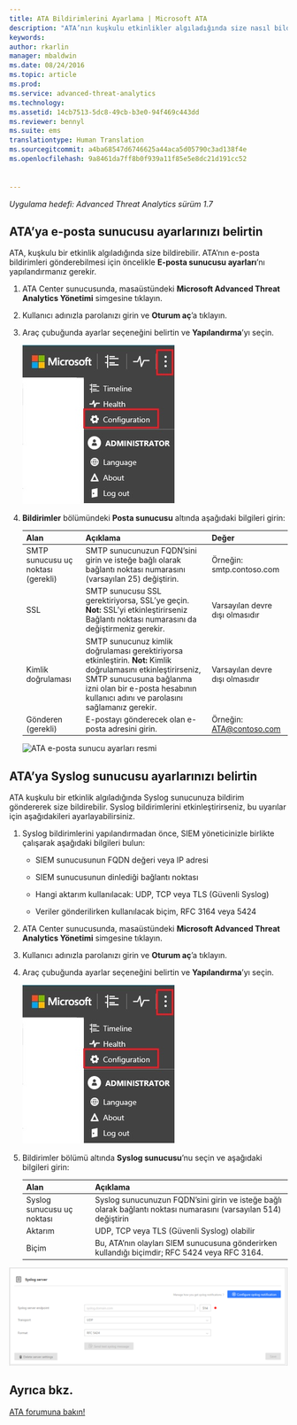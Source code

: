 ```yaml
---
title: ATA Bildirimlerini Ayarlama | Microsoft ATA
description: "ATA’nın kuşkulu etkinlikler algıladığında size nasıl bildireceği (e-postayla veya ATA olay iletme yoluyla) açıklanır"
keywords: 
author: rkarlin
manager: mbaldwin
ms.date: 08/24/2016
ms.topic: article
ms.prod: 
ms.service: advanced-threat-analytics
ms.technology: 
ms.assetid: 14cb7513-5dc8-49cb-b3e0-94f469c443dd
ms.reviewer: bennyl
ms.suite: ems
translationtype: Human Translation
ms.sourcegitcommit: a4ba68547d6746625a44aca5d05790c3ad138f4e
ms.openlocfilehash: 9a8461da7ff8b0f939a11f85e5e8dc21d191cc52


---
```


*Uygulama hedefi: Advanced Threat Analytics sürüm 1.7*



## ATA’ya e-posta sunucusu ayarlarınızı belirtin
ATA, kuşkulu bir etkinlik algıladığında size bildirebilir. ATA’nın e-posta bildirimleri gönderebilmesi için öncelikle **E-posta sunucusu ayarları**’nı yapılandırmanız gerekir.

1.  ATA Center sunucusunda, masaüstündeki **Microsoft Advanced Threat Analytics Yönetimi** simgesine tıklayın.

2.  Kullanıcı adınızla parolanızı girin ve **Oturum aç**’a tıklayın.

3.  Araç çubuğunda ayarlar seçeneğini belirtin ve **Yapılandırma**’yı seçin.

    ![ATA yapılandırma ayarları simgesi](media/ATA-config-icon.JPG)

4.  **Bildirimler** bölümündeki **Posta sunucusu** altında aşağıdaki bilgileri girin:

    |Alan|Açıklama|Değer|
    |---------|---------------|---------|
    |SMTP sunucusu uç noktası (gerekli)|SMTP sunucunuzun FQDN’sini girin ve isteğe bağlı olarak bağlantı noktası numarasını (varsayılan 25) değiştirin.|Örneğin:<br />smtp.contoso.com|
    |SSL|SMTP sunucusu SSL gerektiriyorsa, SSL’ye geçin. **Not:** SSL’yi etkinleştirirseniz Bağlantı noktası numarasını da değiştirmeniz gerekir.|Varsayılan devre dışı olmasıdır|
    |Kimlik doğrulaması|SMTP sunucunuz kimlik doğrulaması gerektiriyorsa etkinleştirin. **Not:** Kimlik doğrulamasını etkinleştirirseniz, SMTP sunucusuna bağlanma izni olan bir e-posta hesabının kullanıcı adını ve parolasını sağlamanız gerekir.|Varsayılan devre dışı olmasıdır|
    |Gönderen (gerekli)|E-postayı gönderecek olan e-posta adresini girin.|Örneğin:<br />ATA@contoso.com|
    ![ATA e-posta sunucu ayarları resmi](media/ATA-email-server-1.7.png)

## ATA’ya Syslog sunucusu ayarlarınızı belirtin
ATA kuşkulu bir etkinlik algıladığında Syslog sunucunuza bildirim göndererek size bildirebilir. Syslog bildirimlerini etkinleştirirseniz, bu uyarılar için aşağıdakileri ayarlayabilirsiniz.

1.  Syslog bildirimlerini yapılandırmadan önce, SIEM yöneticinizle birlikte çalışarak aşağıdaki bilgileri bulun:

    -   SIEM sunucusunun FQDN değeri veya IP adresi

    -   SIEM sunucusunun dinlediği bağlantı noktası

    -   Hangi aktarım kullanılacak: UDP, TCP veya TLS (Güvenli Syslog)

    -   Veriler gönderilirken kullanılacak biçim, RFC 3164 veya 5424

2.  ATA Center sunucusunda, masaüstündeki **Microsoft Advanced Threat Analytics Yönetimi** simgesine tıklayın.

3.  Kullanıcı adınızla parolanızı girin ve **Oturum aç**’a tıklayın.

4.  Araç çubuğunda ayarlar seçeneğini belirtin ve **Yapılandırma**’yı seçin.

    ![ATA yapılandırma ayarları simgesi](media/ATA-config-icon.JPG)

5.  Bildirimler bölümü altında **Syslog sunucusu**’nu seçin ve aşağıdaki bilgileri girin:

    |Alan|Açıklama|
    |---------|---------------|
    |Syslog sunucusu uç noktası|Syslog sunucunuzun FQDN’sini girin ve isteğe bağlı olarak bağlantı noktası numarasını (varsayılan 514) değiştirin|
    |Aktarım|UDP, TCP veya TLS (Güvenli Syslog) olabilir|
    |Biçim|Bu, ATA’nın olayları SIEM sunucusuna gönderirken kullandığı biçimdir; RFC 5424 veya RFC 3164.|

 ![ATA Syslog sunucusu ayarları resmi](media/ata-syslog-server-settings-1.7.png)



## Ayrıca bkz.
[ATA forumuna bakın!](https://social.technet.microsoft.com/Forums/security/home?forum=mata)



<!--HONumber=Aug16_HO5-->



